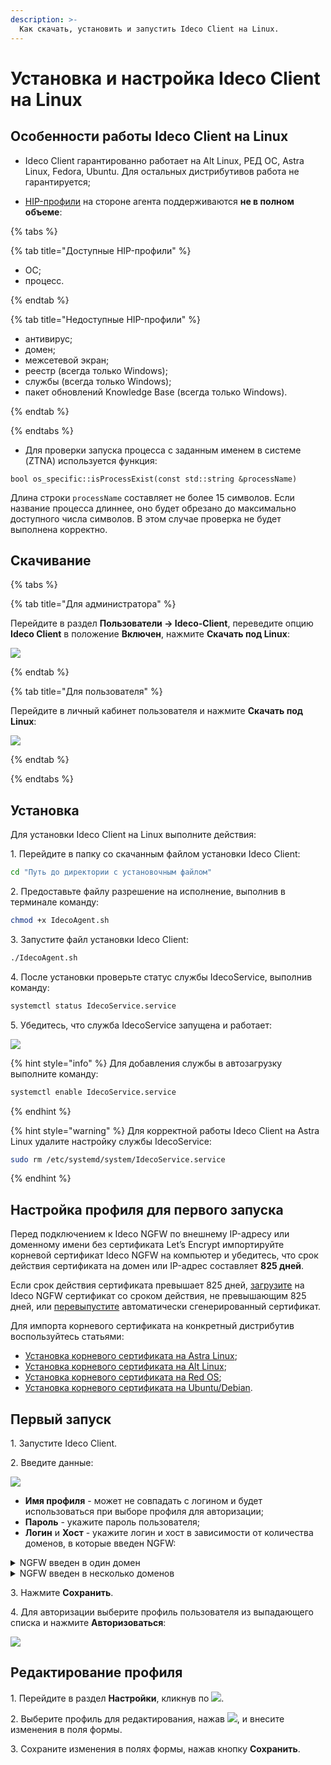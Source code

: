 ```yaml
---
description: >-
  Как скачать, установить и запустить Ideco Client на Linux.
---
```


# Установка и настройка Ideco Client на Linux

## Особенности работы Ideco Client на Linux

* Ideco Client гарантированно работает на Alt Linux, РЕД ОС, Astra Linux, Fedora, Ubuntu. Для остальных дистрибутивов работа не гарантируется;

* [HIP-профили](/settings/users/hip-profiles.md) на стороне агента поддерживаются **не в полном объеме**:

{% tabs %}

{% tab title="Доступные HIP-профили" %}

* ОС;
* процесс.

{% endtab %}

{% tab title="Недоступные HIP-профили" %}

* антивирус;
* домен;
* межсетевой экран;
* реестр (всегда только Windows);
* службы (всегда только Windows);
* пакет обновлений Knowledge Base (всегда только Windows).

{% endtab %}

{% endtabs %}

* Для проверки запуска процесса с заданным именем в системе (ZTNA) используется функция:

```
bool os_specific::isProcessExist(const std::string &processName)
```
Длина строки `processName` составляет не более 15 символов. Если название процесса длиннее, оно будет обрезано до максимально доступного числа символов. В этом случае проверка не будет выполнена корректно.

## Скачивание

{% tabs %}

{% tab title="Для администратора" %}

Перейдите в раздел **Пользователи -> Ideco-Client**, переведите опцию **Ideco Client** в положение **Включен**, нажмите **Скачать под Linux**:

![](/.gitbook/assets/ideco-client5.png)

{% endtab %}

{% tab title="Для пользователя" %}

Перейдите в личный кабинет пользователя и нажмите **Скачать под Linux**:

![](/.gitbook/assets/ideco-client7.png)

{% endtab %}

{% endtabs %}

## Установка

Для установки Ideco Client на Linux выполните действия:

1\. Перейдите в папку со скачанным файлом установки Ideco Client:

```bash
cd "Путь до директории с установочным файлом"
```

2\. Предоставьте файлу разрешение на исполнение, выполнив в терминале команду:

```bash
chmod +x IdecoAgent.sh
```

3\. Запустите файл установки Ideco Client:

```bash
./IdecoAgent.sh
```

4\. После установки проверьте статус службы IdecoService, выполнив команду:

```bash
systemctl status IdecoService.service
```

5\. Убедитесь, что служба IdecoService запущена и работает:

![](/.gitbook/assets/ideco-client-linux2.png)

{% hint style="info" %}
Для добавления службы в автозагрузку выполните команду:

```bash
systemctl enable IdecoService.service
```

{% endhint %}

{% hint style="warning" %}
Для корректной работы Ideco Client на Astra Linux удалите настройку службы IdecoService:

```bash
sudo rm /etc/systemd/system/IdecoService.service
```

{% endhint %}

## Настройка профиля для первого запуска

Перед подключением к Ideco NGFW по внешнему IP-адресу или доменному имени без сертификата Let’s Encrypt импортируйте корневой сертификат Ideco NGFW на компьютер и убедитесь, что срок действия сертификата на домен или IP-адрес составляет **825 дней**.

Если срок действия сертификата превышает 825 дней, [загрузите](/settings/services/certificates/upload-ssl-certificate-to-server.md) на Ideco NGFW сертификат со сроком действия, не превышающим 825 дней, или [перевыпустите](/settings/services/certificates/README.md#процесс-перевыпуска-сертификата) автоматически сгенерированный сертификат.

Для импорта корневого сертификата на конкретный дистрибутив воспользуйтесь статьями:

* [Установка корневого сертификата на Astra Linux](https://wiki.astralinux.ru/tandocs/dobavlenie-sobstvennyh-sertifikatov-v-os-linux-302022798.html);
* [Установка корневого сертификата на Alt Linux](https://www.altlinux.org/%D0%A3%D1%81%D1%82%D0%B0%D0%BD%D0%BE%D0%B2%D0%BA%D0%B0_%D0%BA%D0%BE%D1%80%D0%BD%D0%B5%D0%B2%D0%BE%D0%B3%D0%BE_%D1%81%D0%B5%D1%80%D1%82%D0%B8%D1%84%D0%B8%D0%BA%D0%B0%D1%82%D0%B0);
* [Установка корневого сертификата на Red OS](https://redos.red-soft.ru/base/redos-7_3/7_3-security/7_3-ext-szi/7_3-cpro/7_3-certs-cryptopro/?nocache=1729509457983);
* [Установка корневого сертификата на Ubuntu/Debian](https://manuals.gfi.com/en/kerio/connect/content/server-configuration/ssl-certificates/adding-trusted-root-certificates-to-the-server-1605.html).

## Первый запуск

1\. Запустите Ideco Client.

2\. Введите данные:

![](/.gitbook/assets/ideco-client-linux3.png)

* **Имя профиля** - может не совпадать с логином и будет использоваться при выборе профиля для авторизации;
* **Пароль** - укажите пароль пользователя;
* **Логин** и **Хост** - укажите логин и хост в зависимости от количества доменов, в которые введен NGFW:

<details>
<summary>NGFW введен в один домен</summary>

Введите **логин** в домене, в качестве **хоста** укажите домен или IP-адрес.

![](/.gitbook/assets/ideco-client-linux4.png)

</details>

<details>
<summary>NGFW введен в несколько доменов</summary>

Введите **логин** в формате **имя_домена/имя_пользователя**, в качестве **хоста** укажите **IP NGFW**.

![](/.gitbook/assets/ideco-client-linux5.png)

</details>

3\. Нажмите **Сохранить**.

4\. Для авторизации выберите профиль пользователя из выпадающего списка и нажмите **Авторизоваться**:

![](/.gitbook/assets/ideco-client-linux6.png)

## Редактирование профиля

1\. Перейдите в раздел **Настройки**, кликнув по ![](/.gitbook/assets/icon-gear2.png).

2\. Выберите профиль для редактирования, нажав ![](/.gitbook/assets/icon-edit.png), и внесите изменения в поля формы.

3\. Сохраните изменения в полях формы, нажав кнопку **Сохранить**.